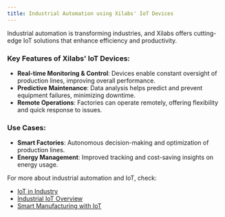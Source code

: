 ```yaml
---
title: Industrial Automation using Xilabs' IoT Devices
---
```


Industrial automation is transforming industries, and Xilabs offers cutting-edge IoT solutions that enhance efficiency and productivity.

### Key Features of Xilabs' IoT Devices:
- **Real-time Monitoring & Control**: Devices enable constant oversight of production lines, improving overall performance.
- **Predictive Maintenance**: Data analysis helps predict and prevent equipment failures, minimizing downtime.
- **Remote Operations**: Factories can operate remotely, offering flexibility and quick response to issues.

### Use Cases:
- **Smart Factories**: Autonomous decision-making and optimization of production lines.
- **Energy Management**: Improved tracking and cost-saving insights on energy usage.

For more about industrial automation and IoT, check:
- [IoT in Industry](https://www.i-scoop.eu/iot-industries/)
- [Industrial IoT Overview](https://www.ibm.com/topics/industrial-iot)
- [Smart Manufacturing with IoT](https://www2.deloitte.com/insights)

